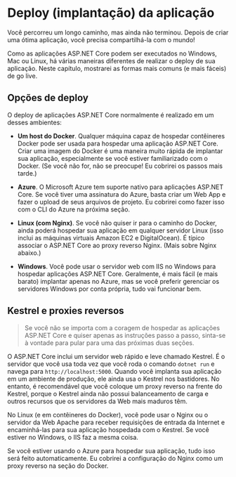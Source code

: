 # Deploy (implantação) da aplicação
Você percorreu um longo caminho, mas ainda não terminou. Depois de criar uma ótima aplicação, você precisa compartilhá-la com o mundo!

Como as aplicações ASP.NET Core podem ser executados no Windows, Mac ou Linux, há várias maneiras diferentes de realizar o deploy de sua aplicação. Neste capítulo, mostrarei as formas mais comuns (e mais fáceis) de go live.

## Opções de deploy

O deploy de aplicações ASP.NET Core normalmente é realizado em um desses ambientes:

* **Um host do Docker**. Qualquer máquina capaz de hospedar contêineres Docker pode ser usada para hospedar uma aplicação ASP.NET Core. Criar uma imagem do Docker é uma maneira muito rápida de implantar sua aplicação, especialmente se você estiver familiarizado com o Docker. (Se você não for, não se preocupe! Eu cobrirei os passos mais tarde.)

* **Azure**. O Microsoft Azure tem suporte nativo para aplicações ASP.NET Core. Se você tiver uma assinatura do Azure, basta criar um Web App e fazer o upload de seus arquivos de projeto. Eu cobrirei como fazer isso com o CLI do Azure na próxima seção.

* **Linux (com Nginx)**. Se você não quiser ir para o caminho do Docker, ainda poderá hospedar sua aplicação em qualquer servidor Linux (isso inclui as máquinas virtuais Amazon EC2 e DigitalOcean). É típico associar o ASP.NET Core ao proxy reverso Nginx. (Mais sobre Nginx abaixo.)

* **Windows**. Você pode usar o servidor web com IIS no Windows para hospedar aplicações ASP.NET Core. Geralmente, é mais fácil (e mais barato) implantar apenas no Azure, mas se você preferir gerenciar os servidores Windows por conta própria, tudo vai funcionar bem.

## Kestrel e proxies reversos

> Se você não se importa com a coragem de hospedar as aplicações ASP.NET Core e quiser apenas as instruções passo a passo, sinta-se à vontade para pular para uma das próximas duas seções.

O ASP.NET Core inclui um servidor web rápido e leve chamado Kestrel. É o servidor que você usa toda vez que você roda o comando `dotnet run` e navega para `http://localhost:5000`. Quando você implanta sua aplicação em um ambiente de produção, ele ainda usa o Kestrel nos bastidores. No entanto, é recomendável que você coloque um proxy reverso na frente do Kestrel, porque o Kestrel ainda não possui balanceamento de carga e outros recursos que os servidores da Web mais maduros têm.

No Linux (e em contêineres do Docker), você pode usar o Nginx ou o servidor da Web Apache para receber requisições de entrada da Internet e encaminhá-las para sua aplicação hospedada com o Kestrel. Se você estiver no Windows, o IIS faz a mesma coisa.

Se você estiver usando o Azure para hospedar sua aplicação, tudo isso será feito automaticamente. Eu cobrirei a configuração do Nginx como um proxy reverso na seção do Docker.
